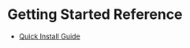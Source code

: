 # Getting Started Reference
* <a href="https://docs.djangoproject.com/en/5.0/intro/install/" target="_blank">Quick Install Guide</a>
<!-- * <a href="" target="_blank">Template</a> -->